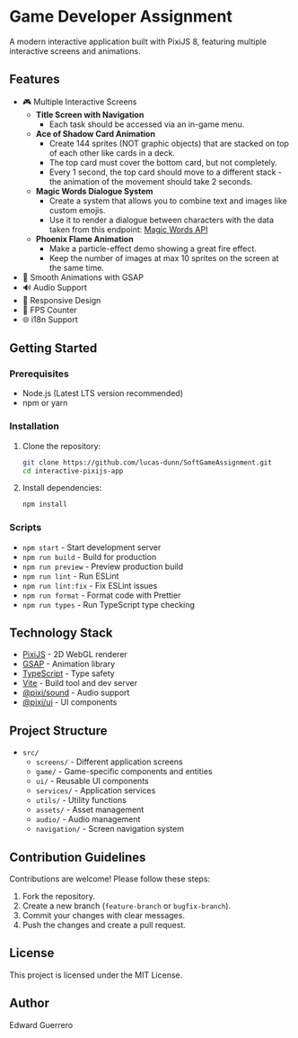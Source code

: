 # Game Developer Assignment

A modern interactive application built with PixiJS 8, featuring multiple interactive screens and animations.

## Features

- 🎮 Multiple Interactive Screens
  - **Title Screen with Navigation**
    - Each task should be accessed via an in-game menu.
  - **Ace of Shadow Card Animation**
    - Create 144 sprites (NOT graphic objects) that are stacked on top of each other like cards in a deck.
    - The top card must cover the bottom card, but not completely.
    - Every 1 second, the top card should move to a different stack - the animation of the movement should take 2 seconds.
  - **Magic Words Dialogue System**
    - Create a system that allows you to combine text and images like custom emojis.
    - Use it to render a dialogue between characters with the data taken from this endpoint: [Magic Words API](https://private-624120-softgamesassignment.apiary-mock.com/v2/magicwords)
  - **Phoenix Flame Animation**
    - Make a particle-effect demo showing a great fire effect.
    - Keep the number of images at max 10 sprites on the screen at the same time.
- 🎨 Smooth Animations with GSAP
- 🔊 Audio Support
- 📱 Responsive Design
- 🎯 FPS Counter
- 🌐 i18n Support

## Getting Started

### Prerequisites

- Node.js (Latest LTS version recommended)
- npm or yarn

### Installation

1. Clone the repository:
   ```bash
   git clone https://github.com/lucas-dunn/SoftGameAssignment.git
   cd interactive-pixijs-app
   ```
2. Install dependencies:
   ```bash
   npm install
   ```

### Scripts

- `npm start` - Start development server
- `npm run build` - Build for production
- `npm run preview` - Preview production build
- `npm run lint` - Run ESLint
- `npm run lint:fix` - Fix ESLint issues
- `npm run format` - Format code with Prettier
- `npm run types` - Run TypeScript type checking

## Technology Stack

- [PixiJS](https://pixijs.com/) - 2D WebGL renderer
- [GSAP](https://greensock.com/gsap/) - Animation library
- [TypeScript](https://www.typescriptlang.org/) - Type safety
- [Vite](https://vitejs.dev/) - Build tool and dev server
- [@pixi/sound](https://github.com/pixijs/sound) - Audio support
- [@pixi/ui](https://github.com/pixijs/ui) - UI components

## Project Structure

- `src/`
  - `screens/` - Different application screens
  - `game/` - Game-specific components and entities
  - `ui/` - Reusable UI components
  - `services/` - Application services
  - `utils/` - Utility functions
  - `assets/` - Asset management
  - `audio/` - Audio management
  - `navigation/` - Screen navigation system

## Contribution Guidelines

Contributions are welcome! Please follow these steps:
1. Fork the repository.
2. Create a new branch (`feature-branch` or `bugfix-branch`).
3. Commit your changes with clear messages.
4. Push the changes and create a pull request.

## License

This project is licensed under the MIT License.

## Author

Edward Guerrero

